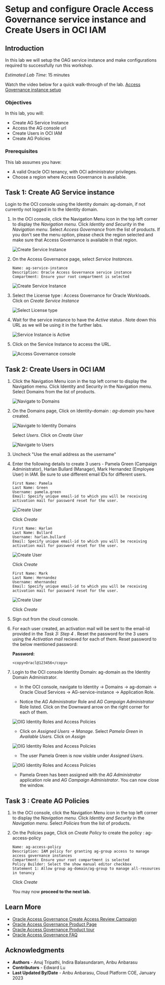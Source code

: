 # Setup and configure Oracle Access Governance service instance and Create Users in OCI IAM

## Introduction

In this lab we will setup the OAG service instance and make configurations required to successfully run this workshop.

*Estimated Lab Time*: 15 minutes

Watch the video below for a quick walk-through of the lab.
[Access Governance instance setup](videohub:1_x3fb7d7m)

### Objectives

In this lab, you will:
 * Create AG Service Instance
 * Access the AG console url
 * Create Users in OCI IAM
 * Create AG Policies

### Prerequisites
This lab assumes you have:
- A valid Oracle OCI tenancy, with OCI administrator privileges. 
- Choose a region where Access Governance is available. 


## Task 1: Create AG Service instance 

Login to the OCI console using the Identity domain: ag-domain, if not currently not logged in to the Identity domain. 

1. In the OCI console, click the Navigation Menu icon in the top left corner to display the *Navigation menu.* Click *Identity and Security* in the *Navigation menu*. Select *Access Governance* from the list of products. If you don't see the menu option, please check the region selected and make sure that Access Governance is available in that region.

    ![Create Service Instance](images/oci-console.png)

2. On the Access Governance page, select *Service Instances.*


    ```
    Name: ag-service-instance
    Description: Oracle Access Governance service instance
    Compartment: Ensure your root compartment is selected
    ```
    ![Create Service Instance](images/create-service-instance.png)
    

3. Select the License type : Access Governance for Oracle Workloads. Click on *Create Service Instance*

    ![Select License type](images/license-type.png)

4. Wait for the service instance to have the *Active* status . Note down this URL as we will be using it in the further labs. 

    ![Service Instance is Active](images/ag-url.png)

5. Click on the Service Instance to access the URL. 

    ![Access Governance console](images/ag-console.png)

## Task 2: Create Users in OCI IAM

1. Click the Navigation Menu icon in the top left corner to display the Navigation menu. Click Identity and Security in the Navigation menu. Select Domains from the list of products.

    ![Navigate to Domains](images/navigate-select-domain.png)


2. On the Domains page, Click on Identity-domain : *ag-domain* you have created. 

    ![Navigate to Identity Domains](images/open-domains.png)

   Select *Users*. Click on *Create User*

     ![Navigate to Users](images/navigate-to-users.png)

3. Uncheck "Use the email address as the username" 

4. Enter the following details to create 3 users - Pamela Green (Campaign Administrator), Harlan Bullard (Manager), Mark Hernandez (Employee User) in IAM. Be sure to use different email IDs for different users.


    ```
    First Name: Pamela
    Last Name: Green
    Username: pamela.green
    Email: Specify unique email-id to which you will be receiving activation mail for password reset for the user. 
    ```
    ![Create User](images/user-create-pamela.png)

    Click *Create*

    ```
    First Name: Harlan
    Last Name: Bullard
    Username: harlan.bullard
    Email: Specify unique email-id to which you will be receiving activation mail for password reset for the user. 
    ```
    ![Create User](images/user-create-harlan.png)

    Click *Create*

    ```
    First Name: Mark
    Last Name: Hernandez
    Username: mhernandez
    Email: Specify unique email-id to which you will be receiving activation mail for password reset for the user. 
    ```
    ![Create User](images/user-create-mark.png)

    Click *Create*

5. Sign out from the cloud console.

6. For each user created, an activation mail will be sent to the email-id provided in the *Task 3: Step 4* . Reset the password for the 3 users using the *Activation mail* recieved for each of them. 
    Reset password to the below mentioned password:

    **Password:**
     ```
    <copy>Oracl@123456</copy>
    ```
7. Login to the OCI console Identity Domain: ag-domain as the Identity Domain Administrator. 

    * In the OCI console, navigate to Identity -> Domains ->  ag-domain -> Oracle Cloud Services -> AG-service-instance -> Application Role. 

    * Notice the *AG Administrator* Role and *AG Campaign Administrator* Role listed. Click on the Downward arrow on the right corner for each of them. 

    ![OIG Identity Roles and Access Policies](images/user-approle.png)

    * Click on *Assigned Users -> Manage*. Select *Pamela Green* in *Available Users.* Click on *Assign*

    ![OIG Identity Roles and Access Policies](images/user-approle-list.png)

    * The user Pamela Green is now visible under *Assigned Users*.

    ![OIG Identity Roles and Access Policies](images/user-approle-assign.png)

    * Pamela Green has been assigned with the *AG Administrator* application role and *AG Campaign Administrator*. You can now close the window.

## Task 3 : Create AG Policies 


1. In the OCI console, click the Navigation Menu icon in the top left corner to display the *Navigation menu.* Click *Identity and Security* in the *Navigation menu*. Select *Policies* from the list of products.

2. On the Policies page, Click on *Create Policy* to create the policy : ag-access-policy


    ```
    Name: ag-access-policy
    Description: IAM policy for granting ag-group access to manage access governance instances
    Compartment: Ensure your root compartment is selected
    Policy Builder: Select the show manual editor checkbox
    Statement 1: Allow group ag-domain/ag-group to manage all-resources in tenancy
    ```

    Click *Create*

    You may now **proceed to the next lab.**

## Learn More

* [Oracle Access Governance Create Access Review Campaign](https://docs.oracle.com/en/cloud/paas/access-governance/pdapg/index.html)
* [Oracle Access Governance Product Page](https://www.oracle.com/security/cloud-security/access-governance/)
* [Oracle Access Governance Product tour](https://www.oracle.com/webfolder/s/quicktours/paas/pt-sec-access-governance/index.html)
* [Oracle Access Governance FAQ](https://www.oracle.com/security/cloud-security/access-governance/faq/)

## Acknowledgments
* **Authors** - Anuj Tripathi, Indira Balasundaram, Anbu Anbarasu 
* **Contributors** - Edward Lu
* **Last Updated By/Date** - Anbu Anbarasu, Cloud Platform COE, January 2023